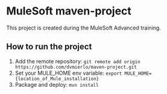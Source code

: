 # MuleSoft maven-project
This project is created during the MuleSoft Advanced training.

## How to run the project
1. Add the remote repository: `git remote add origin https://github.com/dvmierlo/maven-project.git`
2. Set your MULE_HOME env variable: `export MULE_HOME={location_of_Mule_installation}`
3. Package and deploy: `mvn install`
